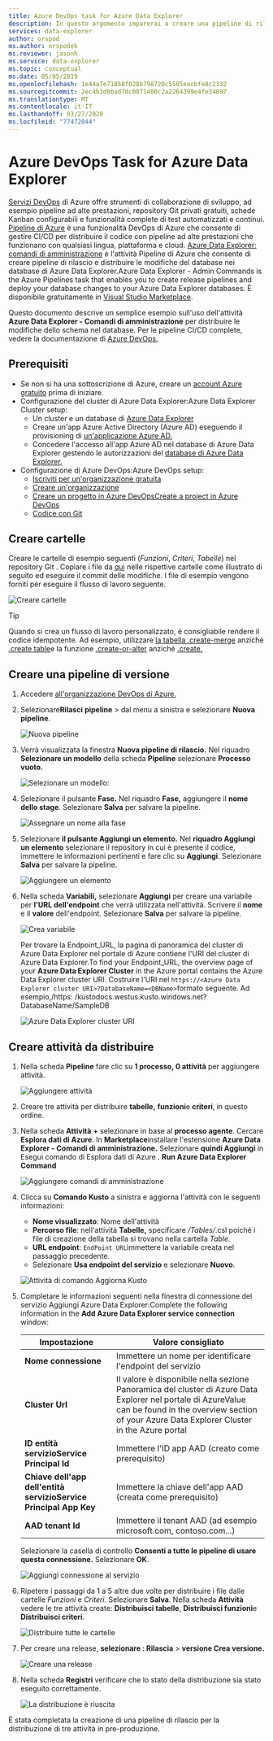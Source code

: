 ```yaml
---
title: Azure DevOps task for Azure Data Explorer
description: In questo argomento imparerai a creare una pipeline di rilascio e a distribuire
services: data-explorer
author: orspod
ms.author: orspodek
ms.reviewer: jasonh
ms.service: data-explorer
ms.topic: conceptual
ms.date: 05/05/2019
ms.openlocfilehash: 1e44a7e71858f028b798720c5505eacbfe8c2332
ms.sourcegitcommit: 2ec4b3d0bad7dc0071400c2a2264399e4fe34897
ms.translationtype: MT
ms.contentlocale: it-IT
ms.lasthandoff: 03/27/2020
ms.locfileid: "77472044"
---
```

# <a name="azure-devops-task-for-azure-data-explorer"></a>Azure DevOps Task for Azure Data Explorer

[Servizi DevOps](https://azure.microsoft.com/services/devops/) di Azure offre strumenti di collaborazione di sviluppo, ad esempio pipeline ad alte prestazioni, repository Git privati gratuiti, schede Kanban configurabili e funzionalità complete di test automatizzati e continui. [Pipeline di Azure](https://azure.microsoft.com/services/devops/pipelines/) è una funzionalità DevOps di Azure che consente di gestire CI/CD per distribuire il codice con pipeline ad alte prestazioni che funzionano con qualsiasi lingua, piattaforma e cloud.
[Azure Data Explorer: comandi di amministrazione](https://marketplace.visualstudio.com/items?itemName=Azure-Kusto.PublishToADX) è l'attività Pipeline di Azure che consente di creare pipeline di rilascio e distribuire le modifiche del database nei database di Azure Data Explorer.Azure Data Explorer - Admin Commands is the Azure Pipelines task that enables you to create release pipelines and deploy your database changes to your Azure Data Explorer databases. È disponibile gratuitamente in [Visual Studio Marketplace](https://marketplace.visualstudio.com/).

Questo documento descrive un semplice esempio sull'uso dell'attività **Azure Data Explorer - Comandi di amministrazione** per distribuire le modifiche dello schema nel database. Per le pipeline CI/CD complete, vedere la documentazione di [Azure DevOps.](/azure/devops/user-guide/what-is-azure-devops?view=azure-devops#vsts)

## <a name="prerequisites"></a>Prerequisiti

* Se non si ha una sottoscrizione di Azure, creare un [account Azure gratuito](https://azure.microsoft.com/free/) prima di iniziare.
* Configurazione del cluster di Azure Data Explorer:Azure Data Explorer Cluster setup:
    * Un cluster e un database di [Azure Data Explorer](/azure/data-explorer/create-cluster-database-portal)
    * Creare un'app Azure Active Directory (Azure AD) eseguendo il provisioning di [un'applicazione Azure AD.](/azure/kusto/management/access-control/how-to-provision-aad-app)
    * Concedere l'accesso all'app Azure AD nel database di Azure Data Explorer gestendo le autorizzazioni del [database di Azure Data Explorer.](/azure/data-explorer/manage-database-permissions)
* Configurazione di Azure DevOps:Azure DevOps setup:
    * [Iscriviti per un'organizzazione gratuita](/azure/devops/user-guide/sign-up-invite-teammates?view=azure-devops)
    * [Creare un'organizzazione](/azure/devops/organizations/accounts/create-organization?view=azure-devops)
    * [Creare un progetto in Azure DevOpsCreate a project in Azure DevOps](/azure/devops/organizations/projects/create-project?view=azure-devops)
    * [Codice con Git](/azure/devops/user-guide/code-with-git?view=azure-devops)

## <a name="create-folders"></a>Creare cartelle

Creare le cartelle di esempio seguenti (*Funzioni*, *Criteri*, *Tabelle*) nel repository Git . Copiare i file da [qui](https://github.com/Azure/azure-kusto-docs-samples/tree/master/DevOps_release_pipeline) nelle rispettive cartelle come illustrato di seguito ed eseguire il commit delle modifiche. I file di esempio vengono forniti per eseguire il flusso di lavoro seguente.

![Creare cartelle](media/devops/create-folders.png)

> [!TIP]
> Quando si crea un flusso di lavoro personalizzato, è consigliabile rendere il codice idempotente. Ad esempio, utilizzare [la tabella .create-merge](/azure/kusto/management/create-table-command#create-merge-table) anziché [.create table](/azure/kusto/management/create-table-command)e la funzione [.create-or-alter](/azure/kusto/management/create-alter-function) anziché [.create.](/azure/kusto/management/create-function)

## <a name="create-a-release-pipeline"></a>Creare una pipeline di versione

1. Accedere [all'organizzazione DevOps di Azure.](https://dev.azure.com/)
1. Selezionare**Rilasci** **pipeline** > dal menu a sinistra e selezionare **Nuova pipeline**.

    ![Nuova pipeline](media/devops/new-pipeline.png)

1. Verrà visualizzata la finestra **Nuova pipeline di rilascio.** Nel riquadro **Selezionare un modello** della scheda **Pipeline** selezionare **Processo vuoto.**

     ![Selezionare un modello:](media/devops/select-template.png)

1. Selezionare il pulsante **Fase.** Nel riquadro **Fase,** aggiungere il **nome dello stage**. Selezionare **Salva** per salvare la pipeline.

    ![Assegnare un nome alla fase](media/devops/stage-name.png)

1. Selezionare **il pulsante Aggiungi un elemento.** Nel **riquadro Aggiungi un elemento** selezionare il repository in cui è presente il codice, immettere le informazioni pertinenti e fare clic su **Aggiungi**. Selezionare **Salva** per salvare la pipeline.

    ![Aggiungere un elemento](media/devops/add-artifact.png)

1. Nella scheda **Variabili,** selezionare **Aggiungi** per creare una variabile per **l'URL dell'endpoint** che verrà utilizzata nell'attività. Scrivere il **nome** e il **valore** dell'endpoint. Selezionare **Salva** per salvare la pipeline. 

    ![Crea variabile](media/devops/create-variable.png)

    Per trovare la Endpoint_URL, la pagina di panoramica del cluster di Azure Data Explorer nel portale di Azure contiene l'URI del cluster di Azure Data Explorer.To find your Endpoint_URL, the overview page of your **Azure Data Explorer Cluster** in the Azure portal contains the Azure Data Explorer cluster URI. Costruire l'URI nel `https://<Azure Data Explorer cluster URI>?DatabaseName=<DBName>`formato seguente.  Ad esempio,\/https: /kustodocs.westus.kusto.windows.net?DatabaseName/SampleDB

    ![Azure Data Explorer cluster URI](media/devops/adx-cluster-uri.png)

## <a name="create-tasks-to-deploy"></a>Creare attività da distribuire

1. Nella scheda **Pipeline** fare clic su **1 processo, 0 attività** per aggiungere attività. 

    ![Aggiungere attività](media/devops/add-task.png)

1. Creare tre attività per distribuire **tabelle,** **funzioni**e **criteri**, in questo ordine. 

1. Nella scheda **Attività** **+** selezionare in base al **processo agente**. Cercare **Esplora dati di Azure**. In **Marketplace**installare l'estensione **Azure Data Explorer - Comandi di amministrazione.** Selezionare **quindi Aggiungi** in Esegui comando di Esplora dati di Azure . **Run Azure Data Explorer Command**

     ![Aggiungere comandi di amministrazione](media/devops/add-admin-commands.png)

1. Clicca su **Comando Kusto** a sinistra e aggiorna l'attività con le seguenti informazioni:
    * **Nome visualizzato**: Nome dell'attività
    * **Percorso file**: nell'attività **Tabelle,** specificare */Tables/*.csl poiché i file di creazione della tabella si trovano nella cartella *Table.*
    * **URL endpoint**: `EndPoint URL`immettere la variabile creata nel passaggio precedente.
    * Selezionare **Usa endpoint del servizio** e selezionare **Nuovo**.

    ![Attività di comando Aggiorna Kusto](media/devops/kusto-command-task.png)

1. Completare le informazioni seguenti nella finestra di connessione del servizio Aggiungi Azure Data Explorer:Complete the following information in the **Add Azure Data Explorer service connection** window:

    |Impostazione  |Valore consigliato  |
    |---------|---------|
    |**Nome connessione**     |    Immettere un nome per identificare l'endpoint del servizio     |
    |**Cluster Url**    |    Il valore è disponibile nella sezione Panoramica del cluster di Azure Data Explorer nel portale di AzureValue can be found in the overview section of your Azure Data Explorer Cluster in the Azure portal | 
    |**ID entità servizioService Principal Id**    |    Immettere l'ID app AAD (creato come prerequisito)     |
    |**Chiave dell'app dell'entità servizioService Principal App Key**     |    Immettere la chiave dell'app AAD (creata come prerequisito)    |
    |**AAD tenant Id**    |      Immettere il tenant AAD (ad esempio microsoft.com, contoso.com...)    |

    Selezionare la casella di controllo **Consenti a tutte le pipeline di usare questa connessione.** Selezionare **OK**.

    ![Aggiungi connessione al servizio](media/devops/add-service-connection.png)

1. Ripetere i passaggi da 1 a 5 altre due volte per distribuire i file dalle cartelle *Funzioni* e *Criteri.* Selezionare **Salva**. Nella scheda **Attività** vedere le tre attività create: **Distribuisci tabelle**, **Distribuisci funzioni**e **Distribuisci criteri**.

    ![Distribuire tutte le cartelle](media/devops/deploy-all-folders.png)

1. Per creare una release, **selezionare : Rilascia** > **versione Crea versione.**

    ![Creare una release](media/devops/create-release.png)

1. Nella scheda **Registri** verificare che lo stato della distribuzione sia stato eseguito correttamente.

    ![La distribuzione è riuscita](media/devops/deployment-successful.png)

È stata completata la creazione di una pipeline di rilascio per la distribuzione di tre attività in pre-produzione.